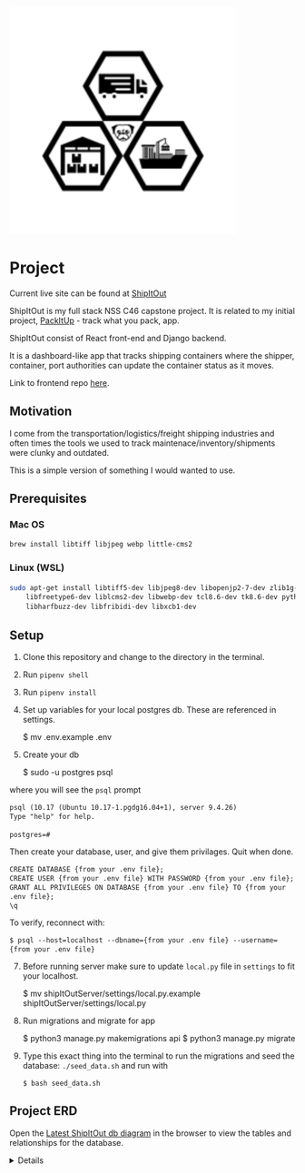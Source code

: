 <img src="./assets/images/pugTransport.svg" alt="Pug Transport Company Icon" />

# Project

Current live site can be found at [ShipItOut](https://shipitout-api.herokuapp.com/)

ShipItOut is my full stack NSS C46 capstone project. It is related to my initial project, [PackItUp](https://github.com/CheoR/pack-it-up) - track what you pack, app.

ShipItOut consist of React front-end and Django backend.

It is a dashboard-like app that tracks shipping containers where the shipper, container, port authorities can update the container status as it moves.

Link to frontend repo [here](https://github.com/CheoR/shipItOut-client).

## Motivation

I come from the transportation/logistics/freight shipping industries and often times the tools we used to track maintenace/inventory/shipments were clunky and outdated.

This is a simple version of something I would wanted to use.

## Prerequisites

### Mac OS

```sh
brew install libtiff libjpeg webp little-cms2
```

### Linux (WSL)

```sh
sudo apt-get install libtiff5-dev libjpeg8-dev libopenjp2-7-dev zlib1g-dev \
    libfreetype6-dev liblcms2-dev libwebp-dev tcl8.6-dev tk8.6-dev python3-tk \
    libharfbuzz-dev libfribidi-dev libxcb1-dev
```

## Setup

1.  Clone this repository and change to the directory in the terminal.
2.  Run `pipenv shell`
3.  Run `pipenv install`
4.  Set up variables for your local postgres db. These are referenced in settings.

    $ mv .env.example .env

5.  Create your db

    $ sudo -u postgres psql

where you will see the `psql` prompt

    psql (10.17 (Ubuntu 10.17-1.pgdg16.04+1), server 9.4.26)
    Type "help" for help.

    postgres=#

Then create your database, user, and give them privilages. Quit when done.

    CREATE DATABASE {from your .env file};
    CREATE USER {from your .env file} WITH PASSWORD {from your .env file};
    GRANT ALL PRIVILEGES ON DATABASE {from your .env file} TO {from your .env file};
    \q

To verify, reconnect with:

    $ psql --host=localhost --dbname={from your .env file} --username={from your .env file}

7.  Before running server make sure to update `local.py` file in `settings` to fit your localhost.

    $ mv shipItOutServer/settings/local.py.example shipItOutServer/settings/local.py

8.  Run migrations and migrate for app

    $ python3 manage.py makemigrations api
    $ python3 manage.py migrate

9.  Type this exact thing into the terminal to run the migrations and seed the database: `./seed_data.sh` and run with

        $ bash seed_data.sh

## Project ERD

Open the [Latest ShipItOut db diagram](https://dbdiagram.io/d/60be3bdfb29a09603d1855af) in the browser to view the tables and relationships for the database.

<details>
  <img src="./assets/images/ShipItOut.png" alt="entity relationship diagram for Ship It Out database" />
</details>
